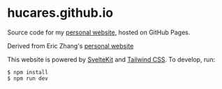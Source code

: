 # hucares.github.io



Source code for my [personal website](https://www.alexhu.xyz:), hosted on
GitHub Pages.

Derived from Eric Zhang's [personal website](https://www.ekzhang.com/)

This website is powered by [SvelteKit](https://kit.svelte.dev/) and
[Tailwind CSS](https://tailwindcss.com/). To develop, run:

```sh-session
$ npm install
$ npm run dev
```
